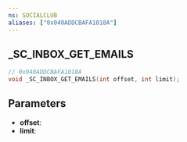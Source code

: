 ```yaml
---
ns: SOCIALCLUB
aliases: ["0x040ADDCBAFA1018A"]
---
```

## _SC_INBOX_GET_EMAILS

```c
// 0x040ADDCBAFA1018A
void _SC_INBOX_GET_EMAILS(int offset, int limit);
```


## Parameters
* **offset**: 
* **limit**: 


